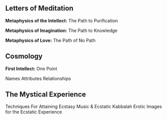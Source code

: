 ## Letters of Meditation

**Metaphysics of the Intellect:** The Path to Purification

**Metaphysics of Imagination:** The Path to Knowledge

**Metaphysics of Love:** The Path of No Path

## Cosmology

**First Intellect:** One Point

Names
Attributes
Relationships

## The Mystical Experience

Techniques For Attaining Ecstasy
Music & Ecstatic Kabbalah
Erotic Images for the Ecstatic Experience


